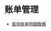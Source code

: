 # 账单管理

+ [查询账单明细数据](https://console.cloud.tencent.com/api/explorer?Product=billing&Version=2018-07-09&Action=DescribeBillDetail)